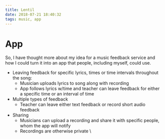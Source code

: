 ```yaml
---
title: Lentil
date: 2018-07-21 18:40:32
tags: music, app
---
```


# App

So, I have thought more about my idea for a music feedback service and how I could turn it into an app that people, including myself, could use. 

- Leaving feedback for specific lyrics, times or time intervals throughout the song:
    - Musician uploads lyrics to song along with recording
    - App follows lyrics w/time and teacher can leave feedback for either a specific time or  an interval of time
- Multiple types of feedback
    - Teacher can leave either text feedback or record short audio feedback
- Sharing 
    - Musicians can upload a recording and share it with specific people, whom the app will notify
    - Recordings are otherwise private
  \